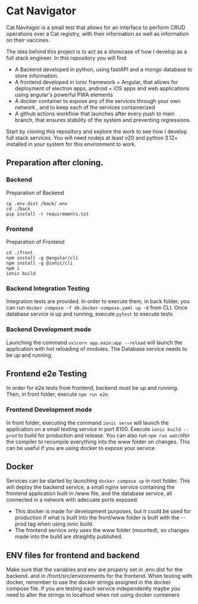 # Cat Navigator
Cat Navitagor is a small test that allows for an interface to perform CRUD operations over a Cat registry, with their information as well as information on their vaccines.

The idea behind this project is to act as a showcase of how I develop as a full stack engineer. In this repository you will find
- A Backend developed in python, using fastAPI and a mongo database to store information.
- A frontend developed in ionic framework + Angular, that allows for deployment of electron apps, android + iOS apps and web applications using angular's powerful PWA elements
- A docker container to expose any of the services through your own network , and to keep each of the services containerized
- A github actions workflow that launches after every push to main branch, that ensures stability of the system and preventing regressions.

Start by cloning this repository and explore the work to see how I develop full stack services. You will need nodejs at least v20 and python 3.12+ installed in your system for this environment to work.

## Preparation after cloning.
### Backend
Preparation of Backend
````
cp .env.dist /back/.env
cd ./back
pip install -r requirements.txt
````
### Frontend
Preparation of Frontend
````
cd ./front
npm install -g @angular/cli
npm install -g @ionic/cli
npm i
ionic build
````
### Backend Integration Testing
Integration tests are provided. In order to execute them, in back folder, you can run `docker compose -f db.docker-compose.yaml up -d` from CLI. Once database service is up and running, execute `pytest` to execute tests

### Backend Development mode
Launching the command `uvicorn app.main:app --reload` will launch the application with hot reloading of modules. The Database service needs to be up and running.

## Frontend e2e Testing
In order for e2e tests from frontend, backend must be up and running. Then, in front folder,  execute `npm run e2e`.

### Frontend Development mode
In front folder, executing the command `ionic serve` will launch the application on a small testing service in port 8100.
Execute `ionic build --prod` to build for production and release.
You can also run `npm run watch`for the compiler to recompile everything into the www folder on changes. This can be useful if you are using docker to expose your service

## Docker
Services can be started by launching `docker compose up` in root folder. This will deploy the backend service, a small nginx service containing the frontend application built in /www file, and the database service, all connected in a network with adecuate ports exposed.  
- This docker is made for development purposes, but it could be used for production if what is built into the front/www folder is built with the --prod tag when using ionic build.
- The frontend service only uses the www folder (mounted), so changes made into the build are straightly published.

## ENV files for frontend and backend
Make sure that the variables and env are properly set in .env.dist for the backend. and in /front/src/environments for the frontend. When testing with docker, remember to use the docker strings assigned in the docker compose file. If you are testing each service independently maybe you need to alter the strings to localhost when not using docker containers